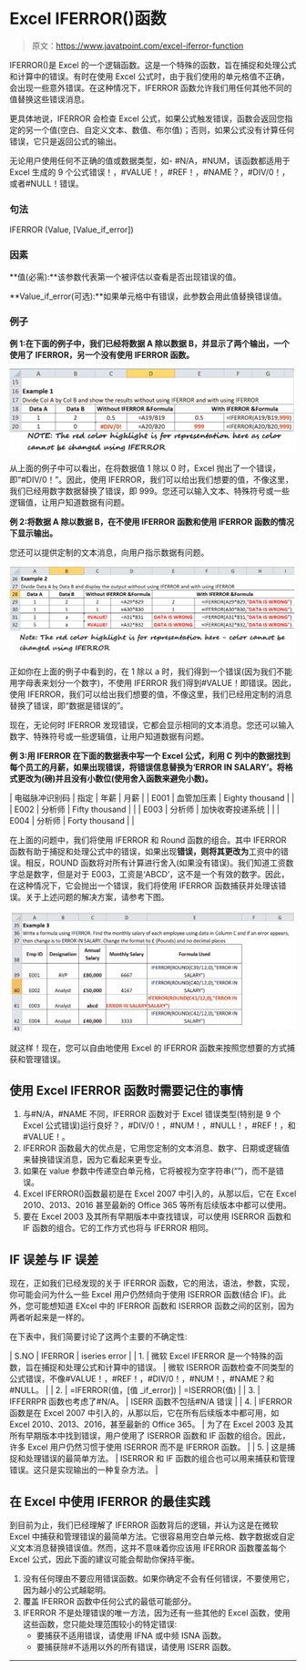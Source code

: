 # Excel IFERROR()函数

> 原文：<https://www.javatpoint.com/excel-iferror-function>

IFERROR()是 Excel 的一个逻辑函数。这是一个特殊的函数，旨在捕捉和处理公式和计算中的错误。有时在使用 Excel 公式时，由于我们使用的单元格值不正确，会出现一些意外错误。在这种情况下，IFERROR 函数允许我们用任何其他不同的值替换这些错误消息。

更具体地说，IFERROR 会检查 Excel 公式，如果公式触发错误，函数会返回您指定的另一个值(空白、自定义文本、数值、布尔值)；否则，如果公式没有计算任何错误，它只是返回公式的输出。

无论用户使用任何不正确的值或数据类型，如- #N/A，#NUM，该函数都适用于 Excel 生成的 9 个公式错误！，#VALUE！，#REF！，#NAME？，#DIV/0！，或者#NULL！错误。

### 句法

IFERROR (Value, [Value_if_error])

### 因素

**值(必需):**该参数代表第一个被评估以查看是否出现错误的值。

**Value_if_error(可选):**如果单元格中有错误，此参数会用此值替换错误值。

### 例子

**例 1:在下面的例子中，我们已经将数据 A 除以数据 B，并显示了两个输出，一个使用了 IFERROR，另一个没有使用 IFERROR 函数。**

![Excel IFERROR() function](img/9eeacf9078c41b9f00a62199eb2987a1.png)

从上面的例子中可以看出，在将数据值 1 除以 0 时，Excel 抛出了一个错误，即“#DIV/0！”。因此，使用 IFERROR，我们可以给出我们想要的值，不像这里，我们已经用数字数据替换了错误，即 999。您还可以输入文本、特殊符号或一些逻辑值，让用户知道数据有问题。

**例 2:将数据 A 除以数据 B，在不使用 IFERROR 函数和使用 IFERROR 函数的情况下显示输出。**

您还可以提供定制的文本消息，向用户指示数据有问题。

![Excel IFERROR() function](img/9c9f9979c3e836cded189165d7a06041.png)

正如你在上面的例子中看到的，在 1 除以 a 时，我们得到一个错误(因为我们不能用字母表来划分一个数字)，不使用 IFERROR 我们得到#VALUE！即错误。因此，使用 IFERROR，我们可以给出我们想要的值，不像这里，我们已经用定制的消息替换了错误，即“数据是错误的”。

现在，无论何时 IFERROR 发现错误，它都会显示相同的文本消息。您还可以输入数字、特殊符号或一些逻辑值，让用户知道数据有问题。

**例 3:用 IFERROR 在下面的数据表中写一个 Excel 公式，利用 C 列中的数据找到每个员工的月薪，如果出现错误，将错误信息替换为‘ERROR IN SALARY’。将格式更改为(磅)并且没有小数位(使用舍入函数来避免小数)。**

| 电磁脉冲识别码 | 指定 | 年薪 | 月薪 |
| E001 | 血管加压素 | Eighty thousand |  |
| E002 | 分析师 | Fifty thousand |  |
| E003 | 分析师 | 加快收寄投递系统 |  |
| E004 | 分析师 | Forty thousand |  |

在上面的问题中，我们将使用 IFERROR 和 Round 函数的组合。其中 IFERROR 函数有助于捕捉和处理公式中的错误，如果出现**错误，则将其更改为**工资中的错误。相反，ROUND 函数将对所有计算进行舍入(如果没有错误)。我们知道工资数字总是数字，但是对于 E003，工资是‘ABCD’，这不是一个有效的数字。因此，在这种情况下，它会抛出一个错误，我们将使用 IFERROR 函数捕获并处理该错误。关于上述问题的解决方案，请参考下图。

![Excel IFERROR() function](img/a62307abf9e9f2c50b11956f41574ad0.png)

就这样！现在，您可以自由地使用 Excel 的 IFERROR 函数来按照您想要的方式捕获和管理错误。

## 使用 Excel IFERROR 函数时需要记住的事情

1.  与#N/A，#NAME 不同，IFERROR 函数对于 Excel 错误类型(特别是 9 个 Excel 公式错误)运行良好？，#DIV/0！，#NUM！，#NULL！，#REF！，和#VALUE！。
2.  IFERROR 函数最大的优点是，它用您定制的文本消息、数字、日期或逻辑值来替换错误消息，因为它看起来更专业。
3.  如果在 value 参数中传递空白单元格，它将被视为空字符串(“”)，而不是错误。
4.  Excel IFERROR()函数最初是在 Excel 2007 中引入的，从那以后，它在 Excel 2010、2013、2016 甚至最新的 Office 365 等所有后续版本中都可以使用。
5.  要在 Excel 2003 及其所有早期版本中查找错误，可以使用 ISERROR 函数和 IF 函数的组合。它的工作方式也将与 IFERROR 相同。

## IF 误差与 IF 误差

现在，正如我们已经发现的关于 IFERROR 函数，它的用法，语法，参数，实现，你可能会问为什么一些 Excel 用户仍然倾向于使用 ISERROR 函数(结合 IF)。此外，您可能想知道 EXcel 中的 IFERROR 函数和 ISERROR 函数之间的区别，因为两者听起来是一样的。

在下表中，我们简要讨论了这两个主要的不确定性:

| S.NO | IFERROR | iseries error |
| 1. | 微软 Excel IFERROR 是一个特殊的函数，旨在捕捉和处理公式和计算中的错误。 | 微软 ISERROR 函数检查不同类型的公式错误，不像#VALUE！，#REF！，#DIV/0！，#NUM！，#NAME？和#NULL。 |
| 2. | =IFERROR(值，[值 _if_error]) | =ISERROR(值) |
| 3. | IFFERRPR 函数也考虑了#N/A。 | ISERR 函数不包括#N/A 错误 |
| 4. | IFERROR 函数是在 Excel 2007 中引入的，从那以后，它在所有后续版本中都可用，如 Excel 2010、2013、2016，甚至最新的 Office 365。 | 为了在 Excel 2003 及其所有早期版本中找到错误，用户使用了 ISERROR 函数和 IF 函数的组合。因此，许多 Excel 用户仍然习惯于使用 ISERROR 而不是 IFERROR 函数。 |
| 5. | 这是捕捉和处理错误的最简单方法。 | ISERROR 和 IF 函数的组合也可以用来捕获和管理错误。这只是实现输出的一种复杂方法。 |

## 在 Excel 中使用 IFERROR 的最佳实践

到目前为止，我们已经理解了 IFERROR 函数背后的逻辑，并认为这是在微软 Excel 中捕获和管理错误的最简单方法。它很容易用空白单元格、数字数据或自定义文本消息替换错误值。然而，这并不意味着你应该用 IFERROR 函数覆盖每个 Excel 公式，因此下面的建议可能会帮助你保持平衡。

1.  没有任何理由不要应用错误函数。如果你确定不会有任何错误，不要使用它，因为越小的公式越聪明。
2.  覆盖 IFERROR 函数中任何公式的最低可能部分。
3.  IFERROR 不是处理错误的唯一方法，因为还有一些其他的 Excel 函数，使用这些函数，您只能处理范围较小的特定错误:
    *   要捕获不适用错误，请使用 IFNA 或中频 ISNA 函数。
    *   要捕获除#不适用以外的所有错误，请使用 ISERR 函数。

* * *